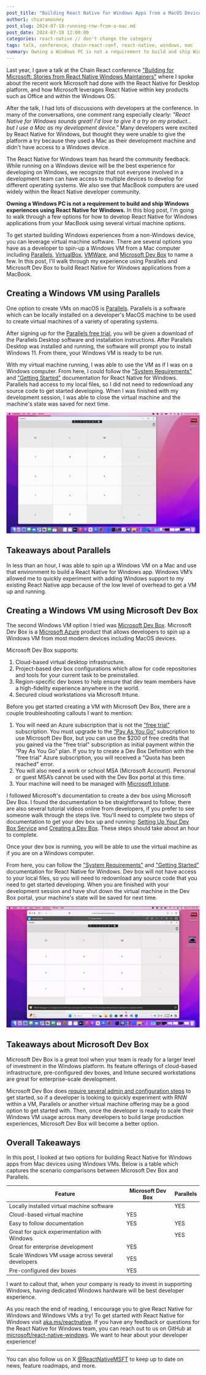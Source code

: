 ```yaml
---
post_title: "Building React Native for Windows Apps from a MacOS Device"
author1: chiaramooney
post_slug: 2024-07-18-running-rnw-from-a-mac.md
post_date: 2024-07-18 12:00:00
categories: react-native // don't change the category
tags: talk, conference, chain-react-conf, react-native, windows, mac
summary: Owning a Windows PC is not a requirement to build and ship Windows experiences. In this blog post, I'll walk through my investigation of how to develop React Native for Windows applications from a Mac.
---
```


Last year, I gave a talk at the Chain React conference ["Building for Microsoft: Stories from React Native Windows Maintainers"](https://www.youtube.com/watch?v=kMJNEFHj8b8&t=13s&pp=ygUeY2hhaW4gcmVhY3QgMjAyMyBjaGlhcmEgbW9vbmV5) where I spoke about the recent work Microsoft had done with the React Native for Desktop platform, and how Microsoft leverages React Native within key products such as Office and within the Windows OS.

After the talk, I had lots of discussions with developers at the conference. In many of the conversations, one comment rang especially clearly: _*"React Native for Windows sounds great! I'd love to give it a try on my product… but I use a Mac as my development device."*_ Many developers were excited by React Native for Windows, but thought they were unable to give the platform a try because they used a Mac as their development machine and didn't have access to a Windows device.

The React Native for Windows team has heard the community feedback. While running on a Windows device will be the best experience for developing on Windows, we recognize that not everyone involved in a development team can have access to multiple devices to develop for different operating systems. We also see that MacBook computers are used widely within the React Native developer community.

**Owning a Windows PC is not a requirement to build and ship Windows experiences using React Native for Windows.** In this blog post, I'm going to walk through a few options for how to develop React Native for Windows applications from your MacBook using several virtual machine options.

To get started building Windows experiences from a non-Windows device, you can leverage virtual machine software. There are several options you have as a developer to spin-up a Windows VM from a Mac computer including [Parallels](https://www.parallels.com/), [VirtualBox](https://www.virtualbox.org/), [VMWare](https://www.vmware.com/), and [Microsoft Dev Box](https://azure.microsoft.com/products/dev-box/) to name a few. In this post, I'll walk through my experience using Parallels and Microsoft Dev Box to build React Native for Windows applications from a MacBook.

## Creating a Windows VM using Parallels

One option to create VMs on macOS is [Parallels](https://www.parallels.com/). Parallels is a software which can be locally installed on a developer's MacOS machine to be used to create virtual machines of a variety of operating systems.

After signing up for the [Parallels free trial](https://www.parallels.com/products/desktop/trial/), you will be given a download of the Parallels Desktop software and installation instructions. After Parallels Desktop was installed and running, the software will prompt you to install Windows 11. From there, your Windows VM is ready to be run.

With my virtual machine running, I was able to use the VM as if I was on a Windows computer. From here, I could follow the ["System Requirements"](https://microsoft.github.io/react-native-windows/docs/rnw-dependencies) and ["Getting Started"](https://microsoft.github.io/react-native-windows/docs/getting-started) documentation for React Native for Windows. Parallels had access to my local files, so I did not need to redownload any source code to get started developing. When I was finished with my development session, I was able to close the virtual machine and the machine's state was saved for next time.

![](assets/2024-07-18-running-rnw-from-a-mac/Screenshot-Parallels.jpg)

## Takeaways about Parallels

In less than an hour, I was able to spin up a Windows VM on a Mac and use that environment to build a React Native for Windows app. Windows VM’s allowed me to quickly experiment with adding Windows support to my existing React Native app because of the low level of overhead to get a VM up and running.

## Creating a Windows VM using Microsoft Dev Box

The second Windows VM option I tried was [Microsoft Dev Box](https://azure.microsoft.com/products/dev-box/). Microsoft Dev Box is a [Microsoft Azure](https://azure.microsoft.com) product that allows developers to spin up a Windows VM from most modern devices including MacOS devices.

Microsoft Dev Box supports:

1. Cloud-based virtual desktop infrastructure.
1. Project-based dev box configurations which allow for code repositories and tools for your current task to be preinstalled.
1. Region-specific dev boxes to help ensure that dev team members have a high-fidelity experience anywhere in the world.
1. Secured cloud workstations via Microsoft Intune.

Before you get started creating a VM with Microsoft Dev Box, there are a couple troubleshooting callouts I want to mention:

1. You will need an Azure subscription that is not the ["free trial"](https://azure.microsoft.com/free/) subscription. You must upgrade to the [“Pay As You Go”](https://azure.microsoft.com/pricing/purchase-options/pay-as-you-go/) subscription to use Microsoft Dev Box, but you can use the $200 of free credits that you gained via the "free trial" subscription as initial payment within the “Pay As You Go” plan. If you try to create a Dev Box Definition with the "free trial" Azure subscription, you will received a "Quota has been reached" error.
1. You will also need a work or school MSA (Microsoft Account). Personal or guest MSA’s cannot be used with the Dev Box portal at this time.
1. Your machine will need to be managed with [Microsoft Intune](https://www.microsoft.com/security/business/Microsoft-Intune).

I followed Microsoft's documentation to create a dev box using Microsoft Dev Box. I found the documentation to be straightforward to follow; there are also several tutorial videos online from developers, if you prefer to see someone walk through the steps live. You'll need to complete two steps of documentation to get your dev box up and running: [Setting Up Your Dev Box Service](https://learn.microsoft.com/azure/dev-box/quickstart-configure-dev-box-service) and [Creating a Dev Box](https://learn.microsoft.com/azure/dev-box/quickstart-create-dev-box). These steps should take about an hour to complete.

Once your dev box is running, you will be able to use the virtual machine as if you are on a Windows computer.

From here, you can follow the ["System Requirements"](https://microsoft.github.io/react-native-windows/docs/rnw-dependencies) and ["Getting Started"](https://microsoft.github.io/react-native-windows/docs/getting-started) documentation for React Native for Windows. Dev box will not have access to your local files, so you will need to redownload any source code that you need to get started developing. When you are finished with your development session and have shut down the virtual machine in the Dev Box portal, your machine's state will be saved for next time.

![](assets/2024-07-18-running-rnw-from-a-mac/Screenshot-MicrosoftDevBox.jpg)

## Takeaways about Microsoft Dev Box

Microsoft Dev Box is a great tool when your team is ready for a larger level of investment in the Windows platform. Its feature offerings of cloud-based infrastructure, pre-configured dev boxes, and Intune secured workstations are great for enterprise-scale development.

Microsoft Dev Box does [require several admin and configuration steps](https://learn.microsoft.com/azure/dev-box/quickstart-configure-dev-box-service) to get started, so if a developer is looking to quickly experiment with RNW within a VM, Parallels or another virtual machine offering may be a good option to get started with. Then, once the developer is ready to scale their Windows VM usage across many developers to build large production experiences, Microsoft Dev Box will become a better option.

## Overall Takeaways

In this post, I looked at two options for building React Native for Windows apps from Mac devices using Windows VMs. Below is a table which captures the scenario comparisons between Microsoft Dev Box and Parallels.

| Feature                                          | Microsoft Dev Box | Parallels |
| ------------------------------------------------ | ----------------- | --------- |
| Locally installed virtual machine software       |                   | YES       |
| Cloud-based virtual machine                      | YES               |           |
| Easy to follow documentation                     | YES               | YES       |
| Great for quick experimentation with Windows     |                   | YES       |
| Great for enterprise development                 | YES               |           |
| Scale Windows VM usage across several developers | YES               |           |
| Pre-configured dev boxes                         | YES               |           |

I want to callout that, when your company is ready to invest in supporting Windows, having dedicated Windows hardware will be best developer experience.

As you reach the end of reading, I encourage you to give React Native for Windows and Windows VMs a try! To get started with React Native for Windows visit [aka.ms/reactnative](https://microsoft.github.io/react-native-windows/). If you have any feedback or questions for the React Native for Windows team, you can reach out to us on GitHub at [microsoft/react-native-windows](https://github.com/microsoft/react-native-windows). We want to hear about your developer experience!

---

You can also follow us on X [@ReactNativeMSFT](https://x.com/reactnativemsft) to keep up to date on news, feature roadmaps, and more.
